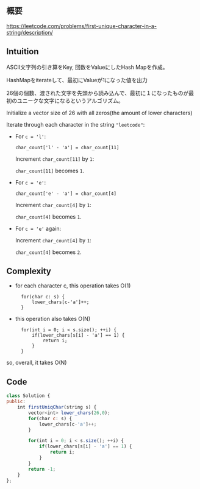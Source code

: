 ## 概要

https://leetcode.com/problems/first-unique-character-in-a-string/description/

## Intuition

ASCII文字列の引き算をKey, 回数をValueにしたHash Mapを作成。

HashMapをiterateして、最初にValueが1になった値を出力

26個の個数、渡された文字を先頭から読み込んで、最初に１になったものが最初のユニークな文字になるというアルゴリズム。

Initialize a vector size of 26 with all zeros(the amount of lower characters)

Iterate through each character in the string `"leetcode"`:

- For `c = 'l'`:
    
    `char_count['l' - 'a'] = char_count[11]`
    
    Increment `char_count[11]` by `1`:
    
    `char_count[11]` becomes `1`.
    
- For `c = 'e'`:
    
    `char_count['e' - 'a'] = char_count[4]`
    
    Increment `char_count[4]` by `1`:
    
    `char_count[4]` becomes `1`.
    
- For `c = 'e'` again:
    
    Increment `char_count[4]` by `1`:
    
    `char_count[4]` becomes `2`.
    

## Complexity

- for each character c, this operation takes O(1)

        for(char c: s) {
            lower_chars[c-'a']++;
        }

- this operation also takes O(N)

        for(int i = 0; i < s.size(); ++i) {
            if(lower_chars[s[i] - 'a'] == 1) {
                return i;
            }
        }

so, overall, it takes O(N)

## Code

```jsx
class Solution {
public:
    int firstUniqChar(string s) {
        vector<int> lower_chars(26,0);
        for(char c: s) {
            lower_chars[c-'a']++;
        }

        for(int i = 0; i < s.size(); ++i) {
            if(lower_chars[s[i] - 'a'] == 1) {
                return i;
            }
        }
        return -1;
    }
};
```
